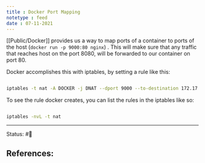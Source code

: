 ```yaml
---
title : Docker Port Mapping
notetype : feed
date : 07-11-2021
---
```


[[Public/Docker]] provides us a way to map ports of a container to ports of the host (`docker run -p 9000:80 nginx`) . This will make sure that any traffic that reaches host on the port 8080, will be forwarded to our container on port 80.

Docker accomplishes this with iptables, by setting a rule like this:

```bash

iptables -t nat -A DOCKER -j DNAT --dport 9000 --to-destination 172.17.0.3:80


```


To see the rule docker creates, you can list the rules in the iptables like so:

```bash

iptables -nvL -t nat

```


-----

Status: #🌲 

References:
- 
